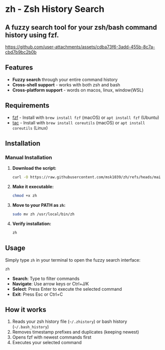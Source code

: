 # zh - Zsh History Search

## A fuzzy search tool for your zsh/bash command history using fzf.


https://github.com/user-attachments/assets/cdba73f6-3add-455b-8c7a-cbd7b9bc2b0b



## Features

- **Fuzzy search** through your entire command history
- **Cross-shell support** - works with both zsh and bash
- **Cross-platform support** - words on macos, linux, window(WSL)


## Requirements

- [fzf](https://github.com/junegunn/fzf) - Install with `brew install fzf` (macOS) or `apt install fzf` (Ubuntu)
- [tac](https://www.gnu.org/software/coreutils/) - Install with `brew install coreutils` (macOS) or `apt install coreutils` (Linux)

## Installation

### Manual Installation

1. **Download the script:**
   ```bash
   curl -O https://raw.githubusercontent.com/msk1039/zh/refs/heads/main/zh
   ```

2. **Make it executable:**
   ```bash
   chmod +x zh
   ```

3. **Move to your PATH as `zh`:**
   ```bash
   sudo mv zh /usr/local/bin/zh
   ```

4. **Verify installation:**
   ```bash
   zh
   ```

## Usage

Simply type `zh` in your terminal to open the fuzzy search interface:

```bash
zh
```

- **Search**: Type to filter commands
- **Navigate**: Use arrow keys or Ctrl+J/K
- **Select**: Press Enter to execute the selected command
- **Exit**: Press Esc or Ctrl+C

## How it works

1. Reads your zsh history file (`~/.zhistory`) or bash history (`~/.bash_history`)
2. Removes timestamp prefixes and duplicates (keeping newest)
3. Opens fzf with newest commands first
4. Executes your selected command
